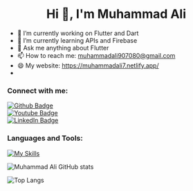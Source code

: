  <h1 align="center">Hi 👋, I'm Muhammad Ali</h1>

- 🔭 I’m currently working on Flutter and Dart
- 🌱 I’m currently learning APIs and Firebase 
- 💬 Ask me anything about Flutter 
- 📫 How to reach me: muhammadali907080@gmail.com
- 😄 My website: https://muhammadali7.netlify.app/
- 
  
### Connect with me:
<div id="badges">
  <a href="https://github.com/MuhammadAligithub7">
    <img src="https://img.shields.io/badge/GitHub-181717.svg?style=for-the-badge&logo=GitHub&logoColor=white" alt="Github Badge"/>
  </a>
  <br>
  <a href="https://www.youtube.com/channel/UCaN7winDRxYxvP1sgr25wbw">
    <img src="https://img.shields.io/badge/YouTube-red?style=for-the-badge&logo=youtube&logoColor=white" alt="Youtube Badge"/>
  </a>
    <br>
   <a href="https://linkedin.com/in/mali9">
    <img src="https://img.shields.io/badge/LinkedIn-0077B5?style=for-the-badge&logo=linkedin&logoColor=white" alt="LinkedIn Badge"/>     	
  </a>
</div>

### Languages and Tools:
[![My Skills](https://skillicons.dev/icons?i=flutter,dart,firebase,github,git,postman,figma,xd&perline=5)](https://skillicons.dev)

![Muhammad Ali GitHub stats](https://github-readme-stats.vercel.app/api?username=MuhammadAligithub7&show_icons=true&theme=dark)

![Top Langs](https://github-readme-stats.vercel.app/api/top-langs/?username=MuhammadAligithub7&theme=dark)


